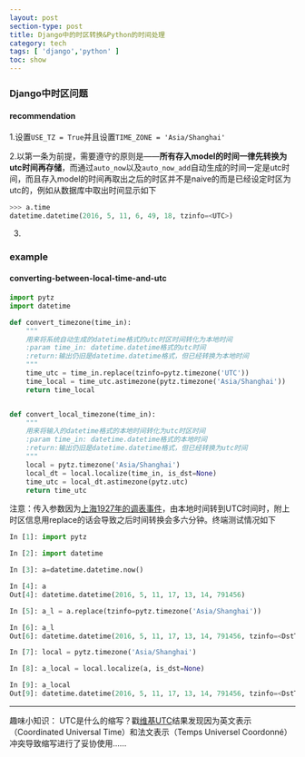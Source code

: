 ```yaml
---
layout: post
section-type: post
title: Django中的时区转换&Python的时间处理
category: tech
tags: [ 'django','python' ]
toc: show
---
```



### Django中时区问题

#### recommendation

1.设置`USE_TZ = True`并且设置`TIME_ZONE = 'Asia/Shanghai'`

2.以第一条为前提，需要遵守的原则是——__所有存入model的时间一律先转换为utc时间再存储__，而通过`auto_now`以及`auto_now_add`自动生成的时间一定是utc时间，而且存入model的时间再取出之后的时区并不是naive的而是已经设定时区为utc的，例如从数据库中取出时间显示如下

```python
>>> a.time
datetime.datetime(2016, 5, 11, 6, 49, 18, tzinfo=<UTC>)
```

3.



### example

#### converting-between-local-time-and-utc

```python
import pytz
import datetime

def convert_timezone(time_in):
    """
    用来将系统自动生成的datetime格式的utc时区时间转化为本地时间
    :param time_in: datetime.datetime格式的utc时间
    :return:输出仍旧是datetime.datetime格式，但已经转换为本地时间
    """
    time_utc = time_in.replace(tzinfo=pytz.timezone('UTC'))
    time_local = time_utc.astimezone(pytz.timezone('Asia/Shanghai'))
    return time_local


def convert_local_timezone(time_in):
    """
    用来将输入的datetime格式的本地时间转化为utc时区时间
    :param time_in: datetime.datetime格式的本地时间
    :return:输出仍旧是datetime.datetime格式，但已经转换为utc时间
    """
    local = pytz.timezone('Asia/Shanghai')
    local_dt = local.localize(time_in, is_dst=None)
    time_utc = local_dt.astimezone(pytz.utc)
    return time_utc
```

注意：传入参数因为[上海1927年的调表事件](http://stackoverflow.com/questions/6841333/why-is-subtracting-these-two-times-in-1927-giving-a-strange-result)，由本地时间转到UTC时间时，附上时区信息用replace的话会导致之后时间转换会多六分钟。终端测试情况如下

```python
In [1]: import pytz

In [2]: import datetime

In [3]: a=datetime.datetime.now()

In [4]: a
Out[4]: datetime.datetime(2016, 5, 11, 17, 13, 14, 791456)

In [5]: a_l = a.replace(tzinfo=pytz.timezone('Asia/Shanghai'))

In [6]: a_l
Out[6]: datetime.datetime(2016, 5, 11, 17, 13, 14, 791456, tzinfo=<DstTzInfo 'Asia/Shanghai' LMT+8:06:00 STD>)

In [7]: local = pytz.timezone('Asia/Shanghai')

In [8]: a_local = local.localize(a, is_dst=None)

In [9]: a_local
Out[9]: datetime.datetime(2016, 5, 11, 17, 13, 14, 791456, tzinfo=<DstTzInfo 'Asia/Shanghai' CST+8:00:00 STD>)
```

---

趣味小知识：
UTC是什么的缩写？戳[维基UTC](https://zh.wikipedia.org/wiki/%E5%8D%8F%E8%B0%83%E4%B8%96%E7%95%8C%E6%97%B6)结果发现因为英文表示（Coordinated Universal Time）和法文表示（Temps Universel Coordonné）冲突导致缩写进行了妥协使用……